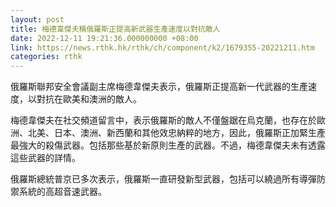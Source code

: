```yaml
---
layout: post
title: 梅德韋傑夫稱俄羅斯正提高新武器生產速度以對抗敵人
date: 2022-12-11 19:21:36.000000000 +08:00
link: https://news.rthk.hk/rthk/ch/component/k2/1679355-20221211.htm
categories: rthk
---
```


俄羅斯聯邦安全會議副主席梅德韋傑夫表示，俄羅斯正提高新一代武器的生產速度，以對抗在歐美和澳洲的敵人。

梅德韋傑夫在社交頻道留言中，表示俄羅斯的敵人不僅盤踞在烏克蘭，也存在於歐洲、北美、日本、澳洲、新西蘭和其他效忠納粹的地方，因此，俄羅斯正加緊生產最強大的殺傷武器。包括那些基於新原則生產的武器。不過，梅德韋傑夫未有透露這些武器的詳情。

俄羅斯總統普京已多次表示，俄羅斯一直研發新型武器，包括可以繞過所有導彈防禦系統的高超音速武器。
